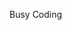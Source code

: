 Busy Coding
<!-- [![Anurag's GitHub stats](https://github-readme-stats.vercel.app/api?username=bryanmontalvan)](https://github.com/anuraghazra/github-readme-stats) -->
<!--
**bryanmontalvan/bryanmontalvan** is a ✨ _special_ ✨ repository because its `README.md` (this file) appears on your GitHub profile.

Here are some ideas to get you started:

- 🔭 I’m currently working on ...
- 🌱 I’m currently learning ...
- 👯 I’m looking to collaborate on ...
- 🤔 I’m looking for help with ...
- 💬 Ask me about ...
- 📫 How to reach me: ...
- 😄 Pronouns: ...
- ⚡ Fun fact: ...
-->
